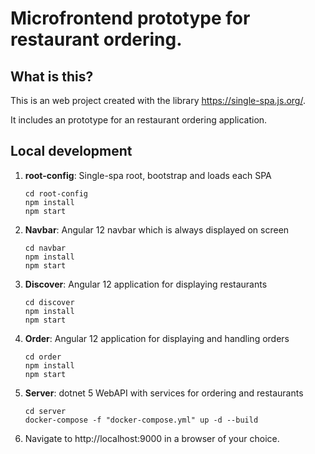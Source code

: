 # Microfrontend prototype for restaurant ordering.

## What is this?
This is an web project created with the library https://single-spa.js.org/.

It includes an prototype for an restaurant ordering application.

## Local development
    
1. **root-config**: Single-spa root, bootstrap and loads each SPA

    ```
    cd root-config
    npm install
    npm start
    ```

2. **Navbar**: Angular 12 navbar which is always displayed on screen

    ```
    cd navbar
    npm install
    npm start
    ```

3. **Discover**: Angular 12 application for displaying restaurants

    ```
    cd discover
    npm install
    npm start
    ```

4. **Order**: Angular 12 application for displaying and handling orders

    ```
    cd order
    npm install
    npm start
    ```

5. **Server**: dotnet 5 WebAPI with services for ordering and restaurants
    ```
    cd server
    docker-compose -f "docker-compose.yml" up -d --build
    ```

6. Navigate to http://localhost:9000 in a browser of your choice.
